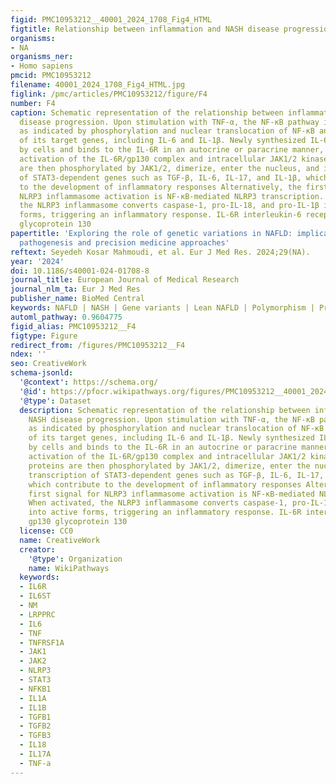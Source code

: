 ```yaml
---
figid: PMC10953212__40001_2024_1708_Fig4_HTML
figtitle: Relationship between inflammation and NASH disease progression
organisms:
- NA
organisms_ner:
- Homo sapiens
pmcid: PMC10953212
filename: 40001_2024_1708_Fig4_HTML.jpg
figlink: /pmc/articles/PMC10953212/figure/F4
number: F4
caption: Schematic representation of the relationship between inflammation and NASH
  disease progression. Upon stimulation with TNF-α, the NF-κB pathway is activated,
  as indicated by phosphorylation and nuclear translocation of NF-κB and transcription
  of its target genes, including IL-6 and IL-1β. Newly synthesized IL-6 is secreted
  by cells and binds to the IL-6R in an autocrine or paracrine manner, leading to
  activation of the IL-6R/gp130 complex and intracellular JAK1/2 kinases. STAT3 proteins
  are then phosphorylated by JAK1/2, dimerize, enter the nucleus, and initiate transcription
  of STAT3-dependent genes such as TGF-β, IL-6, IL-17, and IL-1β, which contribute
  to the development of inflammatory responses Alternatively, the first signal for
  NLRP3 inflammasome activation is NF-κB-mediated NLRP3 transcription. When activated,
  the NLRP3 inflammasome converts caspase-1, pro-IL-18, and pro-IL-1β into active
  forms, triggering an inflammatory response. IL-6R interleukin-6 receptor, gp130
  glycoprotein 130
papertitle: 'Exploring the role of genetic variations in NAFLD: implications for disease
  pathogenesis and precision medicine approaches'
reftext: Seyedeh Kosar Mahmoudi, et al. Eur J Med Res. 2024;29(NA).
year: '2024'
doi: 10.1186/s40001-024-01708-8
journal_title: European Journal of Medical Research
journal_nlm_ta: Eur J Med Res
publisher_name: BioMed Central
keywords: NAFLD | NASH | Gene variants | Lean NAFLD | Polymorphism | Precision medicine
automl_pathway: 0.9604775
figid_alias: PMC10953212__F4
figtype: Figure
redirect_from: /figures/PMC10953212__F4
ndex: ''
seo: CreativeWork
schema-jsonld:
  '@context': https://schema.org/
  '@id': https://pfocr.wikipathways.org/figures/PMC10953212__40001_2024_1708_Fig4_HTML.html
  '@type': Dataset
  description: Schematic representation of the relationship between inflammation and
    NASH disease progression. Upon stimulation with TNF-α, the NF-κB pathway is activated,
    as indicated by phosphorylation and nuclear translocation of NF-κB and transcription
    of its target genes, including IL-6 and IL-1β. Newly synthesized IL-6 is secreted
    by cells and binds to the IL-6R in an autocrine or paracrine manner, leading to
    activation of the IL-6R/gp130 complex and intracellular JAK1/2 kinases. STAT3
    proteins are then phosphorylated by JAK1/2, dimerize, enter the nucleus, and initiate
    transcription of STAT3-dependent genes such as TGF-β, IL-6, IL-17, and IL-1β,
    which contribute to the development of inflammatory responses Alternatively, the
    first signal for NLRP3 inflammasome activation is NF-κB-mediated NLRP3 transcription.
    When activated, the NLRP3 inflammasome converts caspase-1, pro-IL-18, and pro-IL-1β
    into active forms, triggering an inflammatory response. IL-6R interleukin-6 receptor,
    gp130 glycoprotein 130
  license: CC0
  name: CreativeWork
  creator:
    '@type': Organization
    name: WikiPathways
  keywords:
  - IL6R
  - IL6ST
  - NM
  - LRPPRC
  - IL6
  - TNF
  - TNFRSF1A
  - JAK1
  - JAK2
  - NLRP3
  - STAT3
  - NFKB1
  - IL1A
  - IL1B
  - TGFB1
  - TGFB2
  - TGFB3
  - IL18
  - IL17A
  - TNF-a
---
```

